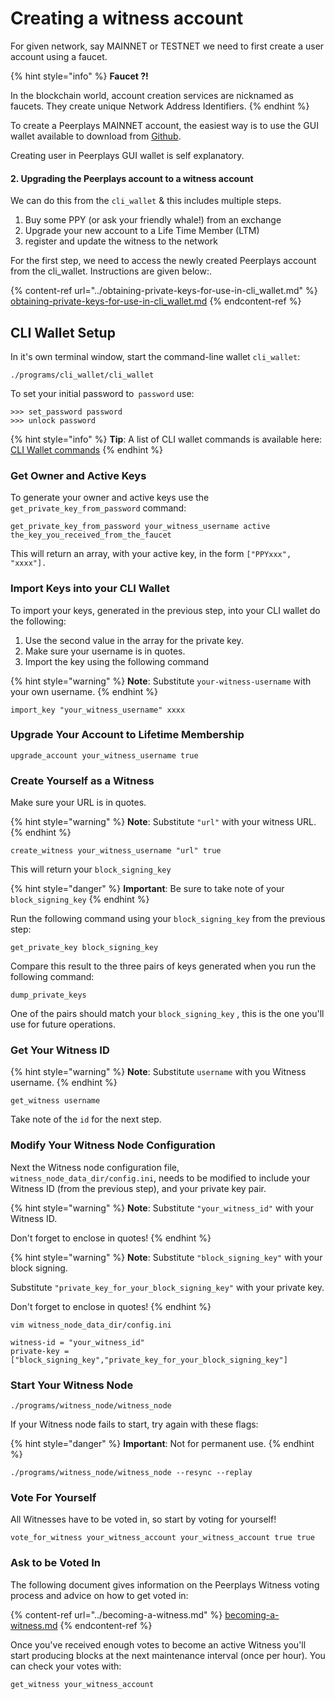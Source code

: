 # Creating a witness account

For given network, say MAINNET or TESTNET we need to first create a user account using a faucet.&#x20;

{% hint style="info" %}
**Faucet ?!**

In the blockchain world, account creation services are nicknamed as faucets. They create unique Network Address Identifiers.
{% endhint %}

To create a Peerplays MAINNET account, the easiest way is to use the GUI wallet available to download from [Github](https://github.com/peerplays-network/peerplays-core-gui/releases).

Creating user in Peerplays GUI wallet is self explanatory.

#### 2. Upgrading the Peerplays account to a witness account

We can do this from the `cli_wallet` & this includes multiple steps.

1. Buy some PPY (or ask your friendly whale!) from an exchange
2. Upgrade your new account to a Life Time Member (LTM)
3. register and update the witness to the network

For the first step, we need to access the newly created Peerplays account from the cli\_wallet. Instructions are given below:.

{% content-ref url="../obtaining-private-keys-for-use-in-cli_wallet.md" %}
[obtaining-private-keys-for-use-in-cli\_wallet.md](../obtaining-private-keys-for-use-in-cli\_wallet.md)
{% endcontent-ref %}



## CLI Wallet Setup

In it's own terminal window, start the command-line wallet `cli_wallet`:

```
./programs/cli_wallet/cli_wallet
```

To set your initial password to` password` use:

```
>>> set_password password
>>> unlock password
```

{% hint style="info" %}
**Tip**: A list of CLI wallet commands is available here:[ ](https://github.com/PBSA/peerplays/blob/master/libraries/wallet/include/graphene/wallet/api\_documentation.hpp)[CLI Wallet commands](https://github.com/PBSA/peerplays/blob/master/libraries/wallet/include/graphene/wallet/api\_documentation.hpp)
{% endhint %}

### Get Owner and Active Keys

To generate your owner and active keys use the `get_private_key_from_password` command:

```
get_private_key_from_password your_witness_username active the_key_you_received_from_the_faucet
```

This will return an array, with your active key, in the form `["PPYxxx", "xxxx"].`

### Import Keys into your CLI Wallet

To import your keys, generated in the previous step, into your CLI wallet do the following:

1. Use the second value in the array for the private key.
2. Make sure your username is in quotes.&#x20;
3. Import the key using the following command&#x20;

{% hint style="warning" %}
**Note**: Substitute `your-witness-username` with your own username.
{% endhint %}

```
import_key "your_witness_username" xxxx
```

### Upgrade Your Account to Lifetime Membership

```
upgrade_account your_witness_username true
```

### Create Yourself as a Witness

Make sure your URL is in quotes.&#x20;

{% hint style="warning" %}
**Note**: Substitute `"url"` with your witness URL.
{% endhint %}

```
create_witness your_witness_username "url" true
```

This will return your `block_signing_key`

{% hint style="danger" %}
**Important**: Be sure to take note of  your `block_signing_key`
{% endhint %}

Run the following command using your `block_signing_key` from the previous step:

```
get_private_key block_signing_key
```

Compare this result to the three pairs of keys generated when you run the following command:

```
dump_private_keys
```

One of the pairs should match your `block_signing_key` , this is the one you'll use for future operations.

### Get Your Witness ID

{% hint style="warning" %}
**Note**: Substitute `username` with you Witness username.
{% endhint %}

```
get_witness username 
```

Take note of the `id` for the next step.

### Modify Your Witness Node Configuration

Next the Witness node configuration file, `witness_node_data_dir/config.ini`, needs to be modified to include your Witness ID (from the previous step), and your private key pair.

{% hint style="warning" %}
**Note**: Substitute `"your_witness_id"` with your Witness ID.&#x20;

Don't forget to enclose in quotes!
{% endhint %}

{% hint style="warning" %}
**Note**: Substitute `"block_signing_key"` with your block signing.

Substitute `"private_key_for_your_block_signing_key"` with your private key.

Don't forget to enclose in quotes!
{% endhint %}

```
vim witness_node_data_dir/config.ini

witness-id = "your_witness_id"
private-key = ["block_signing_key","private_key_for_your_block_signing_key"]
```

### Start Your Witness Node

```
./programs/witness_node/witness_node
```

If your Witness node fails to start, try again with these flags:

{% hint style="danger" %}
**Important**: Not for permanent use.
{% endhint %}

```
./programs/witness_node/witness_node --resync --replay
```

### Vote For Yourself

All Witnesses have to be voted in, so start by voting for yourself!

```
vote_for_witness your_witness_account your_witness_account true true
```

### Ask to be Voted In

The following document gives information on the Peerplays Witness voting process and advice on how to get voted in:

{% content-ref url="../becoming-a-witness.md" %}
[becoming-a-witness.md](../becoming-a-witness.md)
{% endcontent-ref %}

Once you've received enough votes to become an active Witness you'll start producing blocks at the next maintenance interval (once per hour). You can check your votes with:

```
get_witness your_witness_account
```

###
